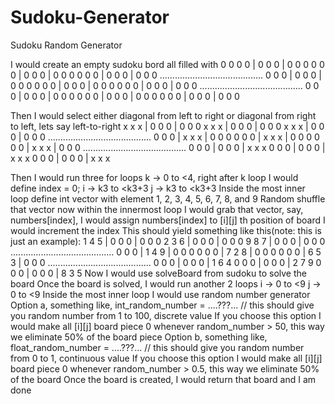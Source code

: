 # Sudoku-Generator
Sudoku Random Generator

I would create an empty sudoku bord all filled with 0
  0   0   0   |   0   0   0   |   0   0   0
  0   0   0   |   0   0   0   |   0   0   0 
  0   0   0   |   0   0   0   |   0   0   0 
  .........................................
  0   0   0   |   0   0   0   |   0   0   0 
  0   0   0   |   0   0   0   |   0   0   0 
  0   0   0   |   0   0   0   |   0   0   0 
  .........................................
  0   0   0   |   0   0   0   |   0   0   0 
  0   0   0   |   0   0   0   |   0   0   0 
  0   0   0   |   0   0   0   |   0   0   0
  
Then I would select either diagonal from left to right or diagonal from right to left, lets say left-to-right
  x   x   x   |   0   0   0   |   0   0   0
  x   x   x   |   0   0   0   |   0   0   0 
  x   x   x   |   0   0   0   |   0   0   0 
  .........................................
  0   0   0   |   x   x   x   |   0   0   0 
  0   0   0   |   x   x   x   |   0   0   0 
  0   0   0   |   x   x   x   |   0   0   0 
  .........................................
  0   0   0   |   0   0   0   |   x   x   x 
  0   0   0   |   0   0   0   |   x   x   x 
  0   0   0   |   0   0   0   |   x   x   x
  
Then I would run three for loops
k -> 0 to <4, right after k loop I would define index = 0;
i -> k3 to <k3+3
j -> k3 to <k3+3
Inside the most inner loop define int vector with element 1, 2, 3, 4, 5, 6, 7, 8, and 9
Random shuffle that vector
now within the innermost loop I would grab that vector, say, numbers[index],
I would assign numbers[index] to [i][j] th position of board
I would increment the index
This should yield something like this(note: this is just an example):
1   4   5   |   0   0   0   |   0   0   0
2   3   6   |   0   0   0   |   0   0   0 
9   8   7   |   0   0   0   |   0   0   0 
.........................................
0   0   0   |   1   4   9   |   0   0   0 
0   0   0   |   7   2   8   |   0   0   0 
0   0   0   |   6   5   3   |   0   0   0 
.........................................
0   0   0   |   0   0   0   |   1   6   4 
0   0   0   |   0   0   0   |   2   7   9 
0   0   0   |   0   0   0   |   8   3   5
Now I would use solveBoard from sudoku to solve the board
Once the board is solved, I would run another 2 loops
i -> 0 to <9
j -> 0 to <9
Inside the most inner loop I would use random number generator
Option a, something like, int_random_number = ....???... // this should give you random number from 1 to 100, discrete value
If you choose this option I would make all [i][j] board piece 0 whenever random_number > 50, this way we eliminate 50% of the board piece
Option b, something like, float_random_number = ....???... // this should give you random number from 0 to 1, continuous value
If you choose this option I would make all [i][j] board piece 0 whenever random_number > 0.5, this way we eliminate 50% of the board
Once the board is created, I would return that board and I am done
